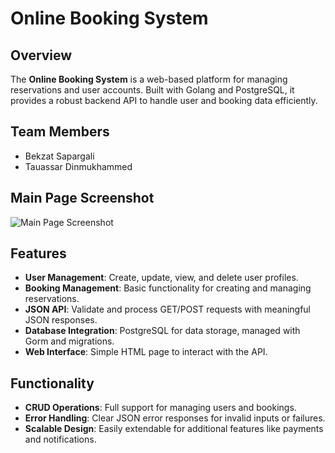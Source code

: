 # Online Booking System

## Overview
The **Online Booking System** is a web-based platform for managing reservations and user accounts. Built with Golang and PostgreSQL, it provides a robust backend API to handle user and booking data efficiently.

## Team Members
- Bekzat Sapargali
- Tauassar Dinmukhammed

## Main Page Screenshot
![Main Page Screenshot]([./images/main_page.pn](https://github.com/DinmukhammedTau/SDPASSIGN1DIM/blob/main/photo_2024-12-26_01-28-22.jpg)g)

## Features
- **User Management**: Create, update, view, and delete user profiles.
- **Booking Management**: Basic functionality for creating and managing reservations.
- **JSON API**: Validate and process GET/POST requests with meaningful JSON responses.
- **Database Integration**: PostgreSQL for data storage, managed with Gorm and migrations.
- **Web Interface**: Simple HTML page to interact with the API.

## Functionality
- **CRUD Operations**: Full support for managing users and bookings.
- **Error Handling**: Clear JSON error responses for invalid inputs or failures.
- **Scalable Design**: Easily extendable for additional features like payments and notifications.


